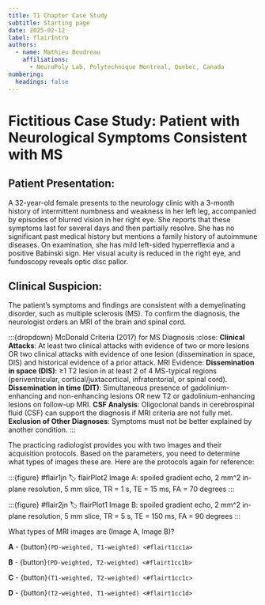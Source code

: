 ```yaml
---
title: T1 Chapter Case Study
subtitle: Starting page
date: 2025-02-12
label: flairIntro
authors:
  - name: Mathieu Boudreau
    affiliations:
      - NeuroPoly Lab, Polytechnique Montreal, Quebec, Canada
numbering:
  headings: false
---
```


# Fictitious Case Study: Patient with Neurological Symptoms Consistent with MS

## Patient Presentation:
A 32-year-old female presents to the neurology clinic with a 3-month history of intermittent numbness and weakness in her left leg, accompanied by episodes of blurred vision in her right eye. She reports that these symptoms last for several days and then partially resolve. She has no significant past medical history but mentions a family history of autoimmune diseases. On examination, she has mild left-sided hyperreflexia and a positive Babinski sign. Her visual acuity is reduced in the right eye, and fundoscopy reveals optic disc pallor.

## Clinical Suspicion:
The patient’s symptoms and findings are consistent with a demyelinating disorder, such as multiple sclerosis (MS). To confirm the diagnosis, the neurologist orders an MRI of the brain and spinal cord.

:::{dropdown} McDonald Criteria (2017) for MS Diagnosis
:close:
**Clinical Attacks**: At least two clinical attacks with evidence of two or more lesions OR two clinical attacks with evidence of one lesion (dissemination in space, DIS) and historical evidence of a prior attack.
MRI Evidence:
**Dissemination in space (DIS)**: ≥1 T2 lesion in at least 2 of 4 MS-typical regions (periventricular, cortical/juxtacortical, infratentorial, or spinal cord).
**Dissemination in time (DIT)**: Simultaneous presence of gadolinium-enhancing and non-enhancing lesions OR new T2 or gadolinium-enhancing lesions on follow-up MRI.
**CSF Analysis**: Oligoclonal bands in cerebrospinal fluid (CSF) can support the diagnosis if MRI criteria are not fully met.
**Exclusion of Other Diagnoses**: Symptoms must not be better explained by another condition.
:::

The practicing radiologist provides you with two images and their acquisition protocols. Based on the parameters, you need to determine what types of images these are. Here are the protocols again for reference:

:::{figure} #flair1jn
:label: flairPlot2
Image A: spoiled gradient echo, 2 mm^2 in-plane resolution, 5 mm slice, TR = 1 s, TE = 15 ms, FA = 70 degrees
:::

:::{figure} #flair2jn
:label: flairPlot1
Image B: spoiled gradient echo, 2 mm^2 in-plane resolution, 5 mm slice, TR = 5 s, TE = 150 ms, FA = 90 degrees
:::

What types of MRI images are (Image A, Image B)?

**A** - {button}`(PD-weighted, T1-weighted) <#flairt1cc1a>`

**B** - {button}`(PD-weighted, T2-weighted) <#flairt1cc1b>`

**C** - {button}`(T1-weighted, T2-weighted) <#flairt1cc1c>`

**D** - {button}`(T2-weighted, T1-weighted) <#flairt1cc1d>`
